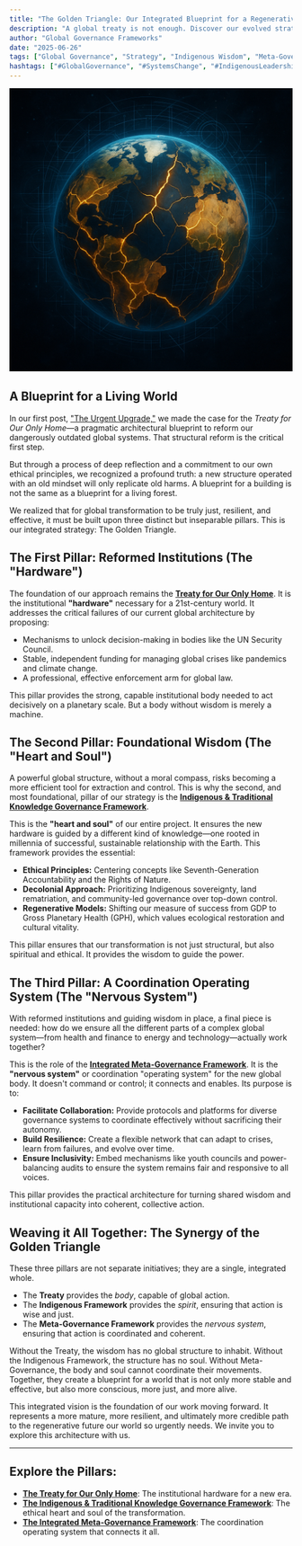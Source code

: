```yaml
---
title: "The Golden Triangle: Our Integrated Blueprint for a Regenerative Future"
description: "A global treaty is not enough. Discover our evolved strategy for transformation, uniting three core pillars—Reformed Institutions, Foundational Wisdom, and a Coordination Operating System—into a single, resilient blueprint for a thriving planet."
author: "Global Governance Frameworks"
date: "2025-06-26"
tags: ["Global Governance", "Strategy", "Indigenous Wisdom", "Meta-Governance", "UN Reform", "Decolonization", "Systems Thinking"]
hashtags: ["#GlobalGovernance", "#SystemsChange", "#IndigenousLeadership", "#MetaGovernance", "#GoldenTriangle"]
---
```


![A cracked Earth being repaired with golden lines, with architectural blueprints overlaid, representing the repair and upgrade of global systems.](/images/blog/header-post-3-kintsugi.png)

## A Blueprint for a Living World

In our first post, ["The Urgent Upgrade,"](/blog/the-urgent-upgrade) we made the case for the *Treaty for Our Only Home*—a pragmatic architectural blueprint to reform our dangerously outdated global systems. That structural reform is the critical first step.

But through a process of deep reflection and a commitment to our own ethical principles, we recognized a profound truth: a new structure operated with an old mindset will only replicate old harms. A blueprint for a building is not the same as a blueprint for a living forest.

We realized that for global transformation to be truly just, resilient, and effective, it must be built upon three distinct but inseparable pillars. This is our integrated strategy: The Golden Triangle.

## The First Pillar: Reformed Institutions (The "Hardware")

The foundation of our approach remains the **[Treaty for Our Only Home](/frameworks/treaty-for-our-only-home)**. It is the institutional **"hardware"** necessary for a 21st-century world. It addresses the critical failures of our current global architecture by proposing:

* Mechanisms to unlock decision-making in bodies like the UN Security Council.
* Stable, independent funding for managing global crises like pandemics and climate change.
* A professional, effective enforcement arm for global law.

This pillar provides the strong, capable institutional body needed to act decisively on a planetary scale. But a body without wisdom is merely a machine.

## The Second Pillar: Foundational Wisdom (The "Heart and Soul")

A powerful global structure, without a moral compass, risks becoming a more efficient tool for extraction and control. This is why the second, and most foundational, pillar of our strategy is the **[Indigenous & Traditional Knowledge Governance Framework](/frameworks/indigenous-governance-and-traditional-knowledge)**.

This is the **"heart and soul"** of our entire project. It ensures the new hardware is guided by a different kind of knowledge—one rooted in millennia of successful, sustainable relationship with the Earth. This framework provides the essential:

* **Ethical Principles:** Centering concepts like Seventh-Generation Accountability and the Rights of Nature.
* **Decolonial Approach:** Prioritizing Indigenous sovereignty, land rematriation, and community-led governance over top-down control.
* **Regenerative Models:** Shifting our measure of success from GDP to Gross Planetary Health (GPH), which values ecological restoration and cultural vitality.

This pillar ensures that our transformation is not just structural, but also spiritual and ethical. It provides the wisdom to guide the power.

## The Third Pillar: A Coordination Operating System (The "Nervous System")

With reformed institutions and guiding wisdom in place, a final piece is needed: how do we ensure all the different parts of a complex global system—from health and finance to energy and technology—actually work together?

This is the role of the **[Integrated Meta-Governance Framework](/frameworks/meta-governance)**. It is the **"nervous system"** or coordination "operating system" for the new global body. It doesn't command or control; it connects and enables. Its purpose is to:

* **Facilitate Collaboration:** Provide protocols and platforms for diverse governance systems to coordinate effectively without sacrificing their autonomy.
* **Build Resilience:** Create a flexible network that can adapt to crises, learn from failures, and evolve over time.
* **Ensure Inclusivity:** Embed mechanisms like youth councils and power-balancing audits to ensure the system remains fair and responsive to all voices.

This pillar provides the practical architecture for turning shared wisdom and institutional capacity into coherent, collective action.

## Weaving it All Together: The Synergy of the Golden Triangle

These three pillars are not separate initiatives; they are a single, integrated whole.

* The **Treaty** provides the *body*, capable of global action.
* The **Indigenous Framework** provides the *spirit*, ensuring that action is wise and just.
* The **Meta-Governance Framework** provides the *nervous system*, ensuring that action is coordinated and coherent.

Without the Treaty, the wisdom has no global structure to inhabit. Without the Indigenous Framework, the structure has no soul. Without Meta-Governance, the body and soul cannot coordinate their movements. Together, they create a blueprint for a world that is not only more stable and effective, but also more conscious, more just, and more alive.

This integrated vision is the foundation of our work moving forward. It represents a more mature, more resilient, and ultimately more credible path to the regenerative future our world so urgently needs. We invite you to explore this architecture with us.

---

## Explore the Pillars:

* **[The Treaty for Our Only Home](/frameworks/treaty-for-our-only-home)**: The institutional hardware for a new era.
* **[The Indigenous & Traditional Knowledge Governance Framework](/frameworks/indigenous-governance-and-traditional-knowledge)**: The ethical heart and soul of the transformation.
* **[The Integrated Meta-Governance Framework](/frameworks/meta-governance)**: The coordination operating system that connects it all.
